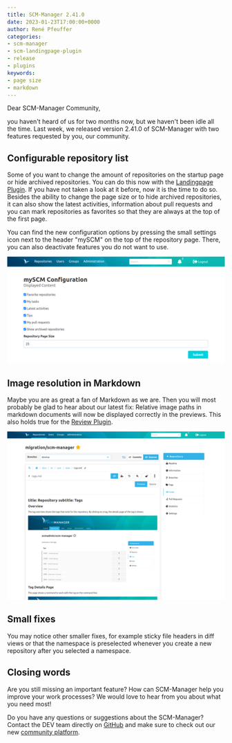 ```yaml
---
title: SCM-Manager 2.41.0
date: 2023-01-23T17:00:00+0000
author: René Pfeuffer
categories:
- scm-manager
- scm-landingpage-plugin
- release
- plugins
keywords:
- page size
- markdown
---
```


Dear SCM-Manager Community,

you haven't heard of us for two months now, but we haven't been idle all the time. Last week,
we released version 2.41.0 of SCM-Manager with two features requested by you, our community.

## Configurable repository list

Some of you want to change the amount of repositories on the startup page or hide
archived repositories. You can do
this now with the [Landingpage Plugin](https://scm-manager.org/plugins/scm-landingpage-plugin/).
If you have not taken a look at it before, now it is the time to do so. Besides the ability
to change the page size or to hide archived repositories, it can also show the latest activities,
information about pull requests and you can mark repositories as favorites so that they are always
at the top of the first page.

You can find the new configuration options by pressing the small settings icon next to the header
"mySCM" on the top of the repository page. There, you can also deactivate features you do not
want to use.

![Page size configuration of Landingpage Plugin](./assets/landingpage.png)

## Image resolution in Markdown

Maybe you are as great a fan of Markdown as we are. Then you will most probably be glad to hear
about our latest fix: Relative image paths in markdown documents will now be displayed correctly
in the previews. This also holds true for the [Review Plugin](https://scm-manager.org/plugins/scm-review-plugin/).

![Example source view of a Markdown file with relative image links](./assets/markdown.png)

## Small fixes

You may notice other smaller fixes, for example sticky file headers in diff views or that the
namespace is preselected whenever you create a new repository after you selected a namespace.

## Closing words
Are you still missing an important feature? How can SCM-Manager help you improve your work processes?
We would love to hear from you about what you need most!

Do you have any questions or suggestions about the SCM-Manager?
Contact the DEV team directly on [GitHub](https://github.com/scm-manager/scm-manager/) and make sure
to check out our new [community platform](https://community.cloudogu.com/c/scm-manager/).
